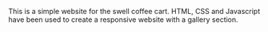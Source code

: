 This is a simple website for the swell coffee cart. HTML, CSS and Javascript have been used to create a responsive website with a gallery section. 
